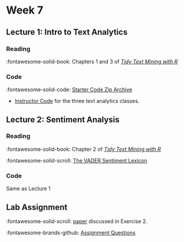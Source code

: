 # Week 7

## Lecture 1: Intro to Text Analytics

### Reading
:fontawesome-solid-book: Chapters 1 and 3 of [*Tidy Text Mining with R*][tidytext]

### Code

:fontawesome-solid-code: [Starter Code Zip Archive][text-code-archive]

* [Instructor Code][instructor] for the three text analytics classes.

<!-- :fontawesome-solid-code: [Zip Archive][text-code-archive] -->

<!-- * This is the same archive as Lecture 1! -->


## Lecture 2: Sentiment Analysis

### Reading

:fontawesome-solid-book: Chapter 2 of [*Tidy Text Mining with R*][tidytext]

:fontawesome-solid-scroll: [The VADER Sentiment Lexicon][vader] 

### Code

Same as Lecture 1
 

<!-- ### Reading -->



## Lab Assignment

:fontawesome-solid-scroll: [paper] discussed in Exercise 2.

:fontawesome-brands-github: [Assignment Questions][lab]

<!-- * [Partial Solutions][solutions] -->



[tidytext]: https://www.tidytextmining.com/
[text-code-archive]: ../assets/lectures/week-06/starter_code.zip
[vader]: https://ojs.aaai.org/index.php/ICWSM/article/view/14550/14399
[stm]: https://github.com/bstewart/stm/blob/master/vignettes/stmVignette.pdf?raw=true
[lab]: https://github.com/tisem-digital-marketing/smwa-lab-intro-text
[paper]: https://www.aeaweb.org/articles?id=10.1257/aer.104.8.2421
[solutions]: ../assets/labs/lab-text-intro_solution.pdf
[instructor]: ../assets/lectures/week-07/instructor.zip